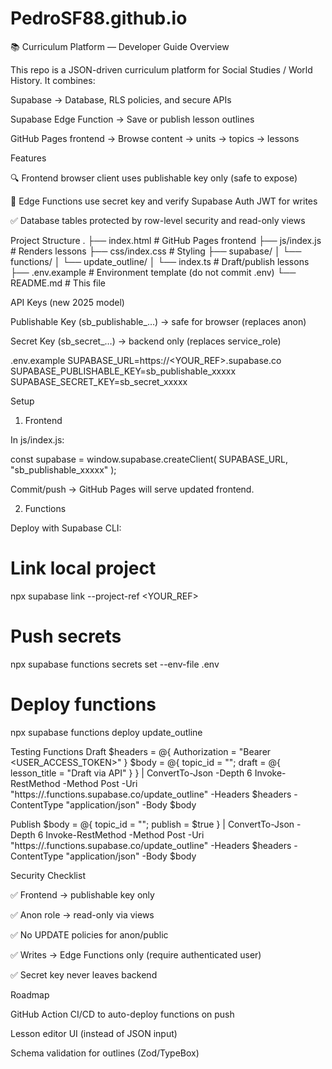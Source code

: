 # PedroSF88.github.io

📚 Curriculum Platform — Developer Guide
Overview

This repo is a JSON-driven curriculum platform for Social Studies / World History.
It combines:

Supabase → Database, RLS policies, and secure APIs

Supabase Edge Function → Save or publish lesson outlines

GitHub Pages frontend → Browse content → units → topics → lessons

Features

🔍 Frontend browser client uses publishable key only (safe to expose)

🔐 Edge Functions use secret key and verify Supabase Auth JWT for writes

✅ Database tables protected by row-level security and read-only views


Project Structure
.
├── index.html               # GitHub Pages frontend
├── js/index.js              # Renders lessons
├── css/index.css            # Styling
├── supabase/
│   └── functions/
│       └── update_outline/
│           └── index.ts     # Draft/publish lessons
├── .env.example             # Environment template (do not commit .env)
└── README.md                # This file

API Keys (new 2025 model)

Publishable Key (sb_publishable_…) → safe for browser (replaces anon)

Secret Key (sb_secret_…) → backend only (replaces service_role)

.env.example
SUPABASE_URL=https://<YOUR_REF>.supabase.co
SUPABASE_PUBLISHABLE_KEY=sb_publishable_xxxxx
SUPABASE_SECRET_KEY=sb_secret_xxxxx

Setup
1. Frontend

In js/index.js:

const supabase = window.supabase.createClient(
  SUPABASE_URL,
  "sb_publishable_xxxxx"
);


Commit/push → GitHub Pages will serve updated frontend.

2. Functions

Deploy with Supabase CLI:

# Link local project
npx supabase link --project-ref <YOUR_REF>

# Push secrets
npx supabase functions secrets set --env-file .env

# Deploy functions
npx supabase functions deploy update_outline

Testing Functions
Draft
$headers = @{ Authorization = "Bearer <USER_ACCESS_TOKEN>" }
$body = @{ topic_id = "<UUID>"; draft = @{ lesson_title = "Draft via API" } } | ConvertTo-Json -Depth 6
Invoke-RestMethod -Method Post -Uri "https://<REF>.functions.supabase.co/update_outline" -Headers $headers -ContentType "application/json" -Body $body

Publish
$body = @{ topic_id = "<UUID>"; publish = $true } | ConvertTo-Json -Depth 6
Invoke-RestMethod -Method Post -Uri "https://<REF>.functions.supabase.co/update_outline" -Headers $headers -ContentType "application/json" -Body $body

Security Checklist

✅ Frontend → publishable key only

✅ Anon role → read-only via views

✅ No UPDATE policies for anon/public

✅ Writes → Edge Functions only (require authenticated user)

✅ Secret key never leaves backend

Roadmap

 GitHub Action CI/CD to auto-deploy functions on push

 Lesson editor UI (instead of JSON input)

 Schema validation for outlines (Zod/TypeBox)
